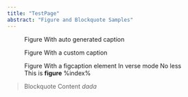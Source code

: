```yaml
---
title: "TestPage"
abstract: "Figure and Blockquote Samples"
---
```


<figure>
Figure With auto generated caption
</figure>


<figure caption="Custom caption %index%">
Figure With a custom caption
</figure>

<figure data-parse-mode="verse">
Figure With a figcaption element
In verse mode
No less
<figcaption>This is <strong>figure</strong> %index%</figcaption>
</figure>

<blockquote>
Blockquote Content
<cite>
dada
</cite>
</blockquote>
